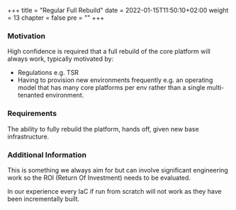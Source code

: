 +++
title = "Regular Full Rebuild"
date = 2022-01-15T11:50:10+02:00
weight = 13
chapter = false
pre = "<b></b>"
+++

### Motivation

High confidence is required that a full rebuild of the core platform will always work, typically motivated by:

* Regulations e.g. TSR
* Having to provision new environments frequently e.g. an operating model that has many core platforms per env rather than a single multi-tenanted environment. 

### Requirements

The ability to fully rebuild the platform, hands off, given new base infrastructure.

### Additional Information

This is something we always aim for but can involve significant engineering work so the ROI (Return Of Investment) needs to be evaluated.

In our experience every IaC if run from scratch will not work as they have been incrementally built.


